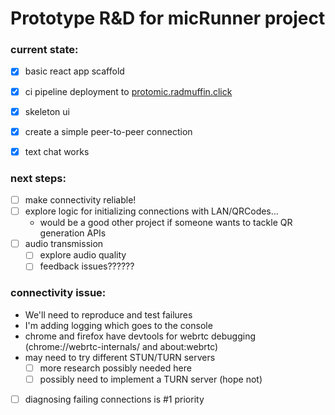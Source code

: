 # Prototype R&D for micRunner project

### current state:
- [x] basic react app scaffold
- [x] ci pipeline deployment to [protomic.radmuffin.click](https://protomic.radmuffin.click)
- [x] skeleton ui
- [x] create a simple peer-to-peer connection
- [x] text chat works


### next steps:
- [ ] make connectivity reliable!
- [ ] explore logic for initializing connections with LAN/QRCodes...
  - would be a good other project if someone wants to tackle QR generation APIs
- [ ] audio transmission
  - [ ] explore audio quality
  - [ ] feedback issues??????

### connectivity issue:
- We'll need to reproduce and test failures
- I'm adding logging which goes to the console
- chrome and firefox have devtools for webrtc debugging (chrome://webrtc-internals/ and about:webrtc)
- may need to try different STUN/TURN servers
  - [ ] more research possibly needed here
  - [ ] possibly need to implement a TURN server (hope not)
- [ ] diagnosing failing connections is #1 priority
